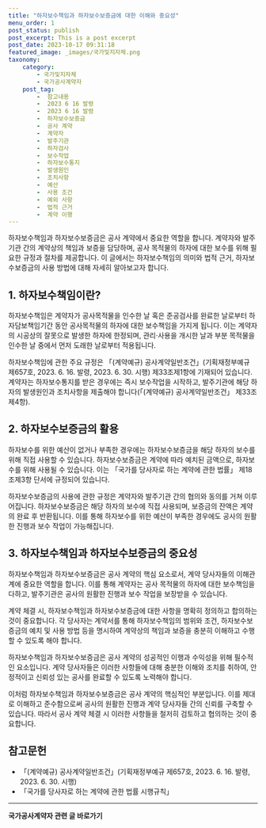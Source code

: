 ```yaml
---
title: "하자보수책임과 하자보수보증금에 대한 이해와 중요성"
menu_order: 1
post_status: publish
post_excerpt: This is a post excerpt
post_date: 2023-10-17 09:31:18
featured_image: _images/국가및지자체.png
taxonomy:
    category:
        - 국가및지자체
        - 국가공사계약자
    post_tag:
        -  참고내용
        -  2023 6 16 발령
        -  2023 6 16 발령
        -  하자보수보증금
        -  공사 계약
        -  계약자
        -  발주기관
        -  하자검사
        -  보수작업
        -  하자보수통지
        -  발생원인
        -  조치사항
        -  예산
        -  사용 조건
        -  예외 사항
        -  법적 근거
        -  계약 이행
---
```



하자보수책임과 하자보수보증금은 공사 계약에서 중요한 역할을 합니다. 계약자와 발주기관 간의 계약상의 책임과 보증을 담당하며, 공사 목적물의 하자에 대한 보수를 위해 필요한 규정과 절차를 제공합니다. 이 글에서는 하자보수책임의 의미와 법적 근거, 하자보수보증금의 사용 방법에 대해 자세히 알아보고자 합니다.

## 1. 하자보수책임이란?
하자보수책임은 계약자가 공사목적물을 인수한 날 혹은 준공검사를 완료한 날로부터 하자담보책임기간 동안 공사목적물의 하자에 대한 보수책임을 가지게 됩니다. 이는 계약자의 시공상의 잘못으로 발생한 하자에 한정되며, 관리·사용을 개시한 날과 부분 목적물을 인수한 날 중에서 먼저 도래한 날로부터 적용됩니다.

하자보수책임에 관한 주요 규정은 「(계약예규) 공사계약일반조건」(기획재정부예규 제657호, 2023. 6. 16. 발령, 2023. 6. 30. 시행) 제33조제1항에 기재되어 있습니다. 계약자는 하자보수통지를 받은 경우에는 즉시 보수작업을 시작하고, 발주기관에 해당 하자의 발생원인과 조치사항을 제출해야 합니다(「(계약예규) 공사계약일반조건」 제33조제4항).

## 2. 하자보수보증금의 활용
하자보수를 위한 예산이 없거나 부족한 경우에는 하자보수보증금을 해당 하자의 보수를 위해 직접 사용할 수 있습니다. 하자보수보증금은 계약에 따라 예치된 금액으로, 하자보수를 위해 사용될 수 있습니다. 이는 「국가를 당사자로 하는 계약에 관한 법률」 제18조제3항 단서에 규정되어 있습니다.

하자보수보증금의 사용에 관한 규정은 계약자와 발주기관 간의 협의와 동의를 거쳐 이루어집니다. 하자보수보증금은 해당 하자의 보수에 직접 사용되며, 보증금의 잔액은 계약의 완료 후 반환됩니다. 이를 통해 하자보수를 위한 예산이 부족한 경우에도 공사의 원활한 진행과 보수 작업이 가능해집니다.

## 3. 하자보수책임과 하자보수보증금의 중요성
하자보수책임과 하자보수보증금은 공사 계약의 핵심 요소로서, 계약 당사자들의 이해관계에 중요한 역할을 합니다. 이를 통해 계약자는 공사 목적물의 하자에 대한 보수책임을 다하고, 발주기관은 공사의 원활한 진행과 보수 작업을 보장받을 수 있습니다.

계약 체결 시, 하자보수책임과 하자보수보증금에 대한 사항을 명확히 정의하고 합의하는 것이 중요합니다. 각 당사자는 계약서를 통해 하자보수책임의 범위와 조건, 하자보수보증금의 예치 및 사용 방법 등을 명시하여 계약상의 책임과 보증을 충분히 이해하고 수행할 수 있도록 해야 합니다.

하자보수책임과 하자보수보증금은 공사 계약의 성공적인 이행과 수익성을 위해 필수적인 요소입니다. 계약 당사자들은 이러한 사항들에 대해 충분한 이해와 조치를 취하여, 안정적이고 신뢰성 있는 공사를 완료할 수 있도록 노력해야 합니다.

이처럼 하자보수책임과 하자보수보증금은 공사 계약의 핵심적인 부분입니다. 이를 제대로 이해하고 준수함으로써 공사의 원활한 진행과 계약 당사자들 간의 신뢰를 구축할 수 있습니다. 따라서 공사 계약 체결 시 이러한 사항들을 철저히 검토하고 협의하는 것이 중요합니다.

## 참고문헌
- 「(계약예규) 공사계약일반조건」(기획재정부예규 제657호, 2023. 6. 16. 발령, 2023. 6. 30. 시행)
- 「국가를 당사자로 하는 계약에 관한 법률 시행규칙」
<!-- wp:separator -->
<hr class="wp-block-separator has-alpha-channel-opacity"/>
<!-- /wp:separator -->

<!-- wp:group {"backgroundColor":"base","layout":{"type":"constrained"}} -->
<div class="wp-block-group has-base-background-color has-background"><!-- wp:paragraph {"align":"center","fontSize":"large"} -->
<p class="has-text-align-center has-large-font-size"><strong>국가공사계약자 관련 글 바로가기</strong></p>
<!-- /wp:paragraph -->


<!-- wp:latest-posts
{"categories":[{"id":6878,"count":19,"description":"","link":"https://uknowlaw.com/category/%ea%b5%ad%ea%b0%80%ea%b3%b5%ec%82%ac%ea%b3%84%ec%95%bd%ec%9e%90/","name":"국가공사계약자","slug":"국가공사계약자","taxonomy":"category","parent":0,"meta":[],"_links":{"self":[{"href":"https://uknowlaw.com/wp-json/wp/v2/categories/6878"}],"collection":[{"href":"https://uknowlaw.com/wp-json/wp/v2/categories"}],"about":[{"href":"https://uknowlaw.com/wp-json/wp/v2/taxonomies/category"}],"wp:post_type":[{"href":"https://uknowlaw.com/wp-json/wp/v2/posts?categories=6878"}],"curies":[{"name":"wp","href":"https://api.w.org/{rel}","templated":true}]}}],"postsToShow":100,"excerptLength":28,"postLayout":"grid","columns":2,"featuredImageAlign":"left","featuredImageSizeSlug":"large","fontSize":"medium"} /--></div>
<!-- /wp:group -->